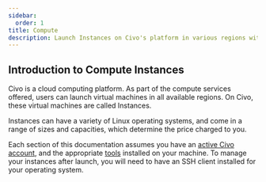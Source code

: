 ```yaml
---
sidebar:
  order: 1
title: Compute
description: Launch Instances on Civo's platform in various regions with a range of sizes and capacities. Learn how to manage Instances and get started today.
---
```


<head>
  <title>Get Started with Civo Compute Instances | Civo Documentation</title>
</head>

## Introduction to Compute Instances

Civo is a cloud computing platform. As part of the compute services offered, users can launch virtual machines in all available regions. On Civo, these virtual machines are called Instances.

Instances can have a variety of Linux operating systems, and come in a range of sizes and capacities, which determine the price charged to you.

Each section of this documentation assumes you have an [active Civo account](../account/signing-up.md), and the appropriate [tools](../overview/tools-overview.md) installed on your machine. To manage your instances after launch, you will need to have an SSH client installed for your operating system.
